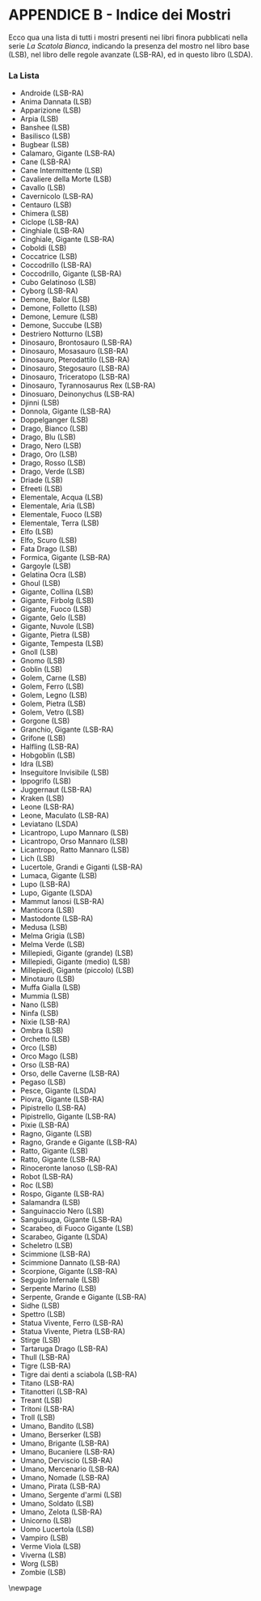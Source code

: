 # APPENDICE B - Indice dei Mostri

Ecco qua una lista di tutti i mostri presenti nei libri finora pubblicati nella serie *La Scatola Bianca*, indicando la presenza del mostro nel libro base (LSB), nel libro delle regole avanzate (LSB-RA), ed in questo libro (LSDA).

### La Lista

-   Androide (LSB-RA)
-   Anima Dannata (LSB)
-   Apparizione (LSB)
-   Arpia (LSB)
-   Banshee (LSB)
-   Basilisco (LSB)
-   Bugbear (LSB)
-   Calamaro, Gigante (LSB-RA)
-   Cane (LSB-RA)
-   Cane Intermittente (LSB)
-   Cavaliere della Morte (LSB)
-   Cavallo (LSB)
-   Cavernicolo (LSB-RA)
-   Centauro (LSB)
-   Chimera (LSB)
-   Ciclope (LSB-RA)
-   Cinghiale (LSB-RA)
-   Cinghiale, Gigante (LSB-RA)
-   Coboldi (LSB)
-   Coccatrice (LSB)
-   Coccodrillo (LSB-RA)
-   Coccodrillo, Gigante (LSB-RA)
-   Cubo Gelatinoso (LSB)
-   Cyborg (LSB-RA)
-   Demone, Balor (LSB)
-   Demone, Folletto (LSB)
-   Demone, Lemure (LSB)
-   Demone, Succube (LSB)
-   Destriero Notturno (LSB)
-   Dinosauro, Brontosauro (LSB-RA)
-   Dinosauro, Mosasauro (LSB-RA)
-   Dinosauro, Pterodattilo (LSB-RA)
-   Dinosauro, Stegosauro (LSB-RA)
-   Dinosauro, Triceratopo (LSB-RA)
-   Dinosauro, Tyrannosaurus Rex (LSB-RA)
-   Dinosuaro, Deinonychus (LSB-RA)
-   Djinni (LSB)
-   Donnola, Gigante (LSB-RA)
-   Doppelganger (LSB)
-   Drago, Bianco (LSB)
-   Drago, Blu (LSB)
-   Drago, Nero (LSB)
-   Drago, Oro (LSB)
-   Drago, Rosso (LSB)
-   Drago, Verde (LSB)
-   Driade (LSB)
-   Efreeti (LSB)
-   Elementale, Acqua (LSB)
-   Elementale, Aria (LSB)
-   Elementale, Fuoco (LSB)
-   Elementale, Terra (LSB)
-   Elfo (LSB)
-   Elfo, Scuro (LSB)
-   Fata Drago (LSB)
-   Formica, Gigante (LSB-RA)
-   Gargoyle (LSB)
-   Gelatina Ocra (LSB)
-   Ghoul (LSB)
-   Gigante, Collina (LSB)
-   Gigante, Firbolg (LSB)
-   Gigante, Fuoco (LSB)
-   Gigante, Gelo (LSB)
-   Gigante, Nuvole (LSB)
-   Gigante, Pietra (LSB)
-   Gigante, Tempesta (LSB)
-   Gnoll (LSB)
-   Gnomo (LSB)
-   Goblin (LSB)
-   Golem, Carne (LSB)
-   Golem, Ferro (LSB)
-   Golem, Legno (LSB)
-   Golem, Pietra (LSB)
-   Golem, Vetro (LSB)
-   Gorgone (LSB)
-   Granchio, Gigante (LSB-RA)
-   Grifone (LSB)
-   Halfling (LSB-RA)
-   Hobgoblin (LSB)
-   Idra (LSB)
-   Inseguitore Invisibile (LSB)
-   Ippogrifo (LSB)
-   Juggernaut (LSB-RA)
-   Kraken (LSB)
-   Leone (LSB-RA)
-   Leone, Maculato (LSB-RA)
-   Leviatano (LSDA)
-   Licantropo, Lupo Mannaro (LSB)
-   Licantropo, Orso Mannaro (LSB)
-   Licantropo, Ratto Mannaro (LSB)
-   Lich (LSB)
-   Lucertole, Grandi e Giganti (LSB-RA)
-   Lumaca, Gigante (LSB)
-   Lupo (LSB-RA)
-   Lupo, Gigante (LSDA)
-   Mammut lanosi (LSB-RA)
-   Manticora (LSB)
-   Mastodonte (LSB-RA)
-   Medusa (LSB)
-   Melma Grigia (LSB)
-   Melma Verde (LSB)
-   Millepiedi, Gigante (grande) (LSB)
-   Millepiedi, Gigante (medio) (LSB)
-   Millepiedi, Gigante (piccolo) (LSB)
-   Minotauro (LSB)
-   Muffa Gialla (LSB)
-   Mummia (LSB)
-   Nano (LSB)
-   Ninfa (LSB)
-   Nixie (LSB-RA)
-   Ombra (LSB)
-   Orchetto (LSB)
-   Orco (LSB)
-   Orco Mago (LSB)
-   Orso (LSB-RA)
-   Orso, delle Caverne (LSB-RA)
-   Pegaso (LSB)
-   Pesce, Gigante (LSDA)
-   Piovra, Gigante (LSB-RA)
-   Pipistrello (LSB-RA)
-   Pipistrello, Gigante (LSB-RA)
-   Pixie (LSB-RA)
-   Ragno, Gigante (LSB)
-   Ragno, Grande e Gigante (LSB-RA)
-   Ratto, Gigante (LSB)
-   Ratto, Gigante (LSB-RA)
-   Rinoceronte lanoso (LSB-RA)
-   Robot (LSB-RA)
-   Roc (LSB)
-   Rospo, Gigante (LSB-RA)
-   Salamandra (LSB)
-   Sanguinaccio Nero (LSB)
-   Sanguisuga, Gigante (LSB-RA)
-   Scarabeo, di Fuoco Gigante (LSB)
-   Scarabeo, Gigante (LSDA)
-   Scheletro (LSB)
-   Scimmione (LSB-RA)
-   Scimmione Dannato (LSB-RA)
-   Scorpione, Gigante (LSB-RA)
-   Segugio Infernale (LSB)
-   Serpente Marino (LSB)
-   Serpente, Grande e Gigante (LSB-RA)
-   Sidhe (LSB)
-   Spettro (LSB)
-   Statua Vivente, Ferro (LSB-RA)
-   Statua Vivente, Pietra (LSB-RA)
-   Stirge (LSB)
-   Tartaruga Drago (LSB-RA)
-   Thull (LSB-RA)
-   Tigre (LSB-RA)
-   Tigre dai denti a sciabola (LSB-RA)
-   Titano (LSB-RA)
-   Titanotteri (LSB-RA)
-   Treant (LSB)
-   Tritoni (LSB-RA)
-   Troll (LSB)
-   Umano, Bandito (LSB)
-   Umano, Berserker (LSB)
-   Umano, Brigante (LSB-RA)
-   Umano, Bucaniere (LSB-RA)
-   Umano, Derviscio (LSB-RA)
-   Umano, Mercenario (LSB-RA)
-   Umano, Nomade (LSB-RA)
-   Umano, Pirata (LSB-RA)
-   Umano, Sergente d'armi (LSB)
-   Umano, Soldato (LSB)
-   Umano, Zelota (LSB-RA)
-   Unicorno (LSB)
-   Uomo Lucertola (LSB)
-   Vampiro (LSB)
-   Verme Viola (LSB)
-   Viverna (LSB)
-   Worg (LSB)
-   Zombie (LSB)

\newpage